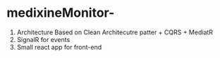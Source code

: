 # medixineMonitor-
1. Architecture Based on Clean Architecutre patter + CQRS + MediatR
2. SignalR for events
3. Small react app for front-end
